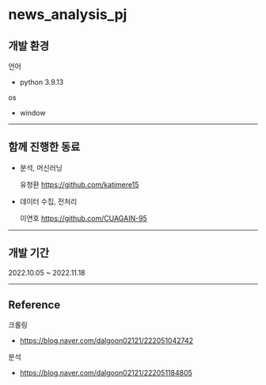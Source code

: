 news_analysis_pj
===

## 개발 환경
언어
- python 3.9.13

os
- window
---
## 함께 진행한 동료
- 분석, 머신러닝

    유청환 https://github.com/katimere15
- 데이터 수집, 전처리

    이연호 https://github.com/CUAGAIN-95
---
## 개발 기간
2022.10.05 ~ 2022.11.18

---
## Reference
크롤링
- https://blog.naver.com/dalgoon02121/222051042742

분석
- https://blog.naver.com/dalgoon02121/222051184805
